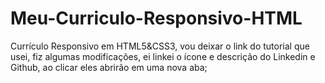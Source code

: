 # Meu-Curriculo-Responsivo-HTML
Currículo Responsivo em HTML5&amp;CSS3, vou deixar o link do tutorial que usei, fiz algumas modificações, ei linkei o ícone e descrição do Linkedin e Github, ao clicar eles abrirão em uma nova aba;
